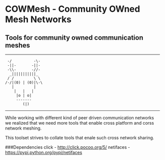 # COWMesh - Community OWned Mesh Networks
## Tools for community owned communication meshes

--------------------------------------------------

	 -/          -\-
	 -||-       -||- 
	 -\\-       -//-  
	  _|||||||||||_
	 / /         \ \
	/-/|(0) | (0)|\-\
	   |         |
		|   |   |
		 |o | o|
		 -------
			(|)
         
-------------------------------------------------------
While working with different kind of peer driven communication networks we realized that we need more tools that 
enable cross platform and corss network meshing. 

This toolset strives to collate tools that enale such cross network sharing. 

###Dependencies
click - http://click.pocoo.org/5/
netifaces - https://pypi.python.org/pypi/netifaces

